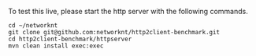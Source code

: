 To test this live, please start the http server with the following commands.

```
cd ~/networknt
git clone git@github.com:networknt/http2client-benchmark.git
cd http2client-benchmark/httpserver
mvn clean install exec:exec
```
